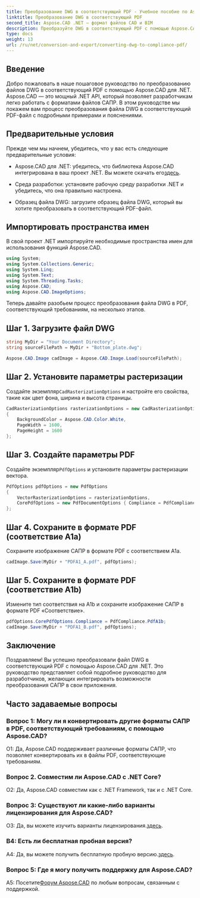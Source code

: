 ```yaml
---
title: Преобразование DWG в соответствующий PDF - Учебное пособие по Aspose.CAD
linktitle: Преобразование DWG в соответствующий PDF
second_title: Aspose.CAD .NET — формат файлов CAD и BIM
description: Преобразуйте DWG в соответствующий PDF с помощью Aspose.CAD для .NET. Следуйте нашему руководству для получения пошаговых инструкций.
type: docs
weight: 13
url: /ru/net/conversion-and-export/converting-dwg-to-compliance-pdf/
---
```

## Введение

Добро пожаловать в наше пошаговое руководство по преобразованию файлов DWG в соответствующий PDF с помощью Aspose.CAD для .NET. Aspose.CAD — это мощный .NET API, который позволяет разработчикам легко работать с форматами файлов САПР. В этом руководстве мы покажем вам процесс преобразования файла DWG в соответствующий PDF-файл с подробными примерами и пояснениями.

## Предварительные условия

Прежде чем мы начнем, убедитесь, что у вас есть следующие предварительные условия:

-  Aspose.CAD для .NET: убедитесь, что библиотека Aspose.CAD интегрирована в ваш проект .NET. Вы можете скачать его[здесь](https://releases.aspose.com/cad/net/).

- Среда разработки: установите рабочую среду разработки .NET и убедитесь, что она правильно настроена.

- Образец файла DWG: загрузите образец файла DWG, который вы хотите преобразовать в соответствующий PDF-файл.

## Импортировать пространства имен

В свой проект .NET импортируйте необходимые пространства имен для использования функций Aspose.CAD.

```csharp
using System;
using System.Collections.Generic;
using System.Linq;
using System.Text;
using System.Threading.Tasks;
using Aspose.CAD;
using Aspose.CAD.ImageOptions;
```

Теперь давайте разобьем процесс преобразования файла DWG в PDF, соответствующий требованиям, на несколько этапов.

## Шаг 1. Загрузите файл DWG

```csharp
string MyDir = "Your Document Directory";
string sourceFilePath = MyDir + "Bottom_plate.dwg";

Aspose.CAD.Image cadImage = Aspose.CAD.Image.Load(sourceFilePath);
```

## Шаг 2. Установите параметры растеризации

 Создайте экземпляр`CadRasterizationOptions` и настройте его свойства, такие как цвет фона, ширина и высота страницы.

```csharp
CadRasterizationOptions rasterizationOptions = new CadRasterizationOptions
{
    BackgroundColor = Aspose.CAD.Color.White,
    PageWidth = 1600,
    PageHeight = 1600
};
```

## Шаг 3. Создайте параметры PDF

 Создайте экземпляр`PdfOptions` и установите параметры растеризации вектора.

```csharp
PdfOptions pdfOptions = new PdfOptions
{
    VectorRasterizationOptions = rasterizationOptions,
    CorePdfOptions = new PdfDocumentOptions { Compliance = PdfCompliance.PdfA1a }
};
```

## Шаг 4. Сохраните в формате PDF (соответствие A1a)

Сохраните изображение САПР в формате PDF с соответствием A1a.

```csharp
cadImage.Save(MyDir + "PDFA1_A.pdf", pdfOptions);
```

## Шаг 5. Сохраните в формате PDF (соответствие A1b)

Измените тип соответствия на A1b и сохраните изображение САПР в формате PDF «Соответствие».

```csharp
pdfOptions.CorePdfOptions.Compliance = PdfCompliance.PdfA1b;
cadImage.Save(MyDir + "PDFA1_B.pdf", pdfOptions);
```

## Заключение

Поздравляем! Вы успешно преобразовали файл DWG в соответствующий PDF с помощью Aspose.CAD для .NET. Это руководство представляет собой подробное руководство для разработчиков, желающих интегрировать возможности преобразования САПР в свои приложения.

## Часто задаваемые вопросы

### Вопрос 1: Могу ли я конвертировать другие форматы САПР в PDF, соответствующий требованиям, с помощью Aspose.CAD?

О1: Да, Aspose.CAD поддерживает различные форматы САПР, что позволяет конвертировать их в файлы PDF, соответствующие требованиям.

### Вопрос 2. Совместим ли Aspose.CAD с .NET Core?

О2: Да, Aspose.CAD совместим как с .NET Framework, так и с .NET Core.

### Вопрос 3: Существуют ли какие-либо варианты лицензирования для Aspose.CAD?

 О3: Да, вы можете изучить варианты лицензирования.[здесь](https://purchase.aspose.com/buy).

### В4: Есть ли бесплатная пробная версия?

 A4: Да, вы можете получить бесплатную пробную версию.[здесь](https://releases.aspose.com/).

### Вопрос 5: Где я могу получить поддержку для Aspose.CAD?

 A5: Посетите[Форум Aspose.CAD](https://forum.aspose.com/c/cad/19) по любым вопросам, связанным с поддержкой.